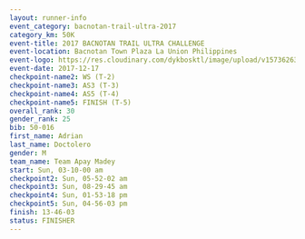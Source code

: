 ```yaml
---
layout: runner-info 
event_category: bacnotan-trail-ultra-2017 
category_km: 50K 
event-title: 2017 BACNOTAN TRAIL ULTRA CHALLENGE 
event-location: Bacnotan Town Plaza La Union Philippines 
event-logo: https://res.cloudinary.com/dykbosktl/image/upload/v1573626331/Logo/lOGO_sclsdl.png 
event-date: 2017-12-17 
checkpoint-name2: WS (T-2) 
checkpoint-name3: AS3 (T-3) 
checkpoint-name4: AS5 (T-4) 
checkpoint-name5: FINISH (T-5) 
overall_rank: 30
gender_rank: 25
bib: 50-016
first_name: Adrian
last_name: Doctolero
gender: M
team_name: Team Apay Madey
start: Sun, 03-10-00 am
checkpoint2: Sun, 05-52-02 am
checkpoint3: Sun, 08-29-45 am
checkpoint4: Sun, 01-53-18 pm
checkpoint5: Sun, 04-56-03 pm
finish: 13-46-03
status: FINISHER
---
```

